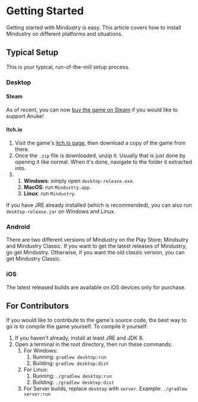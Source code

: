 # Getting Started

Getting started with Mindustry is easy. This article covers how to install Mindustry on different platforms and situations. 

## Typical Setup

This is your typical, run-of-the-mill setup process.

### Desktop

#### Steam 

As of recent, you can now [buy the game on Steam](https://store.steampowered.com/app/1127400/) if you would like to support Anuke!

#### Itch.io

1. Visit the game's [itch.io page](https://anuke.itch.io/mindustry), then download a copy of the game from there.
2. Once the `.zip` file is downloaded, unzip it. Usually that is just done by opening it like normal. When it's done, navigate to the folder it extracted into.
3. 
    1. **Windows**: simply open `desktop-release.exe`.
    2. **MacOS**: run `Mindustry.app.`
    3. **Linux**: run `Mindustry`. 

If you have JRE already installed (which is recommended), you can also run `desktop-release.jar` on Windows and Linux.

### Android

There are two different versions of Mindustry on the Play Store; Mindsutry and Mindustry Classic. If you want to get the latest releases of Mindustry, go get Mindustry. Otherwise, if you want the old classic version, you can get Mindustry Classic.

### iOS

The latest released builds are available on iOS devices only for purchase.

## For Contributors

If you would like to contribute to the game's source code, the best way to go is to compile the game yourself. To compile it yourself:

1. If you haven't already, install at least JRE and JDK 8. 
2. Open a terminal in the root directory, then run these commands: 
    1. For Windows:
        1. Running: `gradlew desktop:run`
        2. Building: `gradlew desktop:dist`
    2. For Linux:
        1. Running: `./gradlew desktop:run`
        2. Building: `./gradlew desktop:dist`
    3. For Server builds, replace `desktop` with `server`. Example: `./gradlew server:run`
